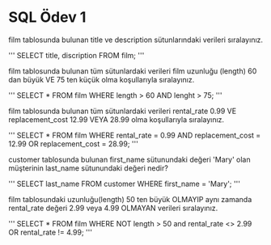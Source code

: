 # SQL Ödev 1

film tablosunda bulunan title ve description sütunlarındaki verileri sıralayınız.

'''
SELECT title, discription FROM film;
'''

film tablosunda bulunan tüm sütunlardaki verileri film uzunluğu (length) 60 dan büyük VE 75 ten küçük olma koşullarıyla sıralayınız.

'''
SELECT * FROM film WHERE length > 60 AND lenght > 75;
'''

film tablosunda bulunan tüm sütunlardaki verileri rental_rate 0.99 VE replacement_cost 12.99 VEYA 28.99 olma koşullarıyla sıralayınız.

'''
SELECT * FROM film WHERE rental_rate = 0.99 AND replacement_cost = 12.99 OR replacement_cost = 28.99;
'''

customer tablosunda bulunan first_name sütunundaki değeri 'Mary' olan müşterinin last_name sütunundaki değeri nedir?

'''
SELECT last_name FROM customer WHERE first_name = 'Mary';
'''

film tablosundaki uzunluğu(length) 50 ten büyük OLMAYIP aynı zamanda rental_rate değeri 2.99 veya 4.99 OLMAYAN verileri sıralayınız.

'''
SELECT * FROM film WHERE NOT length > 50 and rental_rate <> 2.99 OR rental_rate != 4.99;
'''
